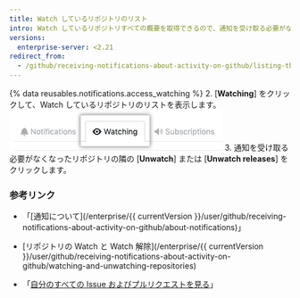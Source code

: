 ```yaml
---
title: Watch しているリポジトリのリスト
intro: Watch しているリポジトリすべての概要を取得できるので、通知を受け取る必要がなくなったリポジトリを削除するのも簡単です。
versions:
  enterprise-server: <2.21
redirect_from:
  - /github/receiving-notifications-about-activity-on-github/listing-the-repositories-youre-watching
---
```

{% data reusables.notifications.access_watching %}
2. [**Watching**] をクリックして、Watch しているリポジトリのリストを表示します。 ![Watch しているリポジトリのリスト](/assets/images/help/notifications/notifications-watching-tab.png)
3. 通知を受け取る必要がなくなったリポジトリの隣の [**Unwatch**] または [**Unwatch releases**] をクリックします。

### 参考リンク

- 「[通知について](/enterprise/{{ currentVersion }}/user/github/receiving-notifications-about-activity-on-github/about-notifications)」
- [リポジトリの Watch と Watch 解除](/enterprise/{{ currentVersion }}/user/github/receiving-notifications-about-activity-on-github/watching-and-unwatching-repositories)

- 「[自分のすべての Issue およびプルリクエストを見る](/articles/viewing-all-of-your-issues-and-pull-requests)」

